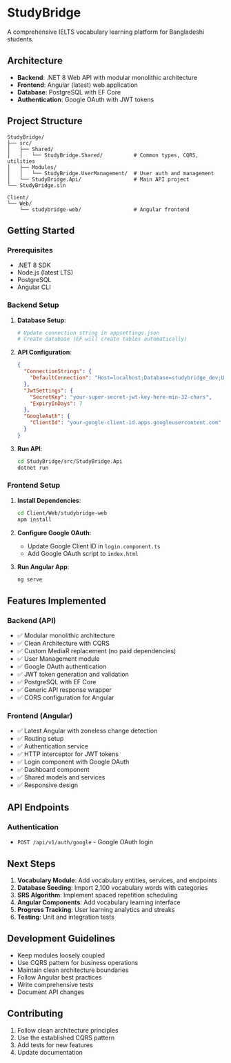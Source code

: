 # StudyBridge

A comprehensive IELTS vocabulary learning platform for Bangladeshi students.

## Architecture

- **Backend**: .NET 8 Web API with modular monolithic architecture
- **Frontend**: Angular (latest) web application
- **Database**: PostgreSQL with EF Core
- **Authentication**: Google OAuth with JWT tokens

## Project Structure

```
StudyBridge/
├── src/
│   ├── Shared/
│   │   └── StudyBridge.Shared/          # Common types, CQRS, utilities
│   ├── Modules/
│   │   └── StudyBridge.UserManagement/  # User auth and management
│   └── StudyBridge.Api/                 # Main API project
└── StudyBridge.sln

Client/
└── Web/
    └── studybridge-web/                 # Angular frontend
```

## Getting Started

### Prerequisites

- .NET 8 SDK
- Node.js (latest LTS)
- PostgreSQL
- Angular CLI

### Backend Setup

1. **Database Setup**:
   ```bash
   # Update connection string in appsettings.json
   # Create database (EF will create tables automatically)
   ```

2. **API Configuration**:
   ```json
   {
     "ConnectionStrings": {
       "DefaultConnection": "Host=localhost;Database=studybridge_dev;Username=postgres;Password=your_password"
     },
     "JwtSettings": {
       "SecretKey": "your-super-secret-jwt-key-here-min-32-chars",
       "ExpiryInDays": 7
     },
     "GoogleAuth": {
       "ClientId": "your-google-client-id.apps.googleusercontent.com"
     }
   }
   ```

3. **Run API**:
   ```bash
   cd StudyBridge/src/StudyBridge.Api
   dotnet run
   ```

### Frontend Setup

1. **Install Dependencies**:
   ```bash
   cd Client/Web/studybridge-web
   npm install
   ```

2. **Configure Google OAuth**:
   - Update Google Client ID in `login.component.ts`
   - Add Google OAuth script to `index.html`

3. **Run Angular App**:
   ```bash
   ng serve
   ```

## Features Implemented

### Backend (API)
- ✅ Modular monolithic architecture
- ✅ Clean Architecture with CQRS
- ✅ Custom MediaR replacement (no paid dependencies)
- ✅ User Management module
- ✅ Google OAuth authentication
- ✅ JWT token generation and validation
- ✅ PostgreSQL with EF Core
- ✅ Generic API response wrapper
- ✅ CORS configuration for Angular

### Frontend (Angular)
- ✅ Latest Angular with zoneless change detection
- ✅ Routing setup
- ✅ Authentication service
- ✅ HTTP interceptor for JWT tokens
- ✅ Login component with Google OAuth
- ✅ Dashboard component
- ✅ Shared models and services
- ✅ Responsive design

## API Endpoints

### Authentication
- `POST /api/v1/auth/google` - Google OAuth login

## Next Steps

1. **Vocabulary Module**: Add vocabulary entities, services, and endpoints
2. **Database Seeding**: Import 2,100 vocabulary words with categories
3. **SRS Algorithm**: Implement spaced repetition scheduling
4. **Angular Components**: Add vocabulary learning interface
5. **Progress Tracking**: User learning analytics and streaks
6. **Testing**: Unit and integration tests

## Development Guidelines

- Keep modules loosely coupled
- Use CQRS pattern for business operations
- Maintain clean architecture boundaries
- Follow Angular best practices
- Write comprehensive tests
- Document API changes

## Contributing

1. Follow clean architecture principles
2. Use the established CQRS pattern
3. Add tests for new features
4. Update documentation
